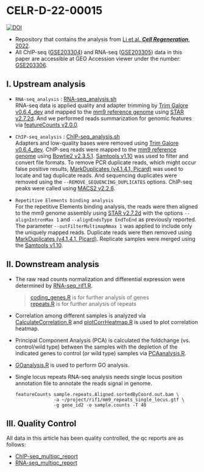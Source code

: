 # CELR-D-22-00015

[![DOI](https://img.shields.io/badge/DOI-10.1186%2Fs13619--022--00124--9-blue)](https://doi.org/10.1186/s13619-022-00124-9)


- Repository that contains the analysis from [Li et al. ***Cell Regeneration***, 2022](https://doi.org/10.1186/s13619-022-00124-9).  
- All ChIP-seq ([GSE203304](https://www.ncbi.nlm.nih.gov/geo/query/acc.cgi?acc=GSE203304)) and RNA-seq ([GSE203305](https://www.ncbi.nlm.nih.gov/geo/query/acc.cgi?acc=GSE203305)) data in this paper are accessible at GEO Accession viewer under the number: [GSE203306](https://www.ncbi.nlm.nih.gov/geo/query/acc.cgi?acc=GSE203306).

## I. Upstream analysis

- `RNA-seq_analysis` : [RNA-seq_analysis.sh](https://github.com/jlchen5/CELR-D-22-00015/blob/main/RNA-seq_analysis.sh)    
RNA-seq data is applied quality and adapter trimming by [Trim Galore v0.6.4_dev](https://zenodo.org/badge/latestdoi/62039322) and mapped to the [mm9 reference genome](http://genome.ucsc.edu/cgi-bin/hgGateway?clade=mammal&org=Mouse&db=mm9) using [STAR v2.7.2d](https://github.com/alexdobin/STAR/releases/tag/2.7.2d). And we performed reads summarization for genomic features via [featureCounts v2.0.0](http://subread.sourceforge.net/featureCounts.html).

- `ChIP-seq_analysis` : [ChIP-seq_analysis.sh](https://github.com/jlchen5/CELR-D-22-00015/blob/main/ChIP-seq_analysis.sh)  
Adapters and low-quality bases were removed using [Trim Galore v0.6.4_dev](https://zenodo.org/badge/latestdoi/62039322). ChIP-seq reads were mapped to the [mm9 reference genome](http://genome.ucsc.edu/cgi-bin/hgGateway?clade=mammal&org=Mouse&db=mm9) using [Bowtie2 v2.3.5.1](https://github.com/BenLangmead/bowtie2/releases/tag/v2.3.5.1). [Samtools v1.10](https://github.com/samtools/samtools/releases/tag/1.10) was used to filter and convert file formats. To remove PCR duplicate reads, which might occur false positive results, [MarkDuplicates (v4.1.4.1, Picard)](https://gatk.broadinstitute.org/hc/en-us/sections/360007458971-4-1-4-1) was used to locate and tag duplicate reads. And sequencing duplicates were removed using the `--REMOVE_SEQUENCING_DUPLICATES` options. ChIP-seq peaks were called using [MACS2 v2.2.6](https://github.com/macs3-project/MACS/releases/tag/v2.2.6).  

- `Repetitive Elements binding analysis`  
For the repetitive Elements binding analysis, the reads were then aligned to the mm9 genome assembly using [STAR v2.7.2d](https://github.com/alexdobin/STAR/releases/tag/2.7.2d) with the options `--alignIntronMax 1` and `--alignEndsType EndToEnd` as previously reported. The parameter `--outFilterMultimapNmax 1` was applied to include only the uniquely mapped reads. Duplicate reads were then removed using  [MarkDuplicates (v4.1.4.1, Picard)](https://gatk.broadinstitute.org/hc/en-us/sections/360007458971-4-1-4-1). Replicate samples were merged using the [Samtools v1.10](https://github.com/samtools/samtools/releases/tag/1.10).

## II. Downstream analysis

- The raw read counts normalization and differential expression were determined by [RNA-seq_rif1.R](https://github.com/jlchen5/CELR-D-22-00015/blob/main/RNA-seq_rif1.R).
 
  > [coding_genes.R](https://github.com/jlchen5/CELR-D-22-00015/blob/main/coding_genes.R) is for further analysis of genes  
  > [repeats.R](https://github.com/jlchen5/CELR-D-22-00015/blob/main/repeats.R) is for further analysis of repeats

- Correlation among different samples is analyzed via [CalculateCorrelation.R](https://github.com/jlchen5/CELR-D-22-00015/blob/main/CalculateCorrelation.R) and [plotCorrHeatmap.R](https://github.com/jlchen5/CELR-D-22-00015/blob/main/plotCorrHeatmap.R) is used to plot correlation heatmap.
- Principal Component Analysis (PCA) is calculated the foldchange (vs. control/wild type) between the samples with the depletion of the indicated genes to control (or wild type) samples via [PCAanalysis.R](https://github.com/jlchen5/CELR-D-22-00015/blob/main/PCAanalysis.R).
- [GOanalysis.R](https://github.com/jlchen5/CELR-D-22-00015/blob/main/GOanalysis.R) is used to perform GO analysis.
- Single locus repeats RNA-seq analysis needs single locus position annotation file to annotate the reads signal in genome. 
  ~~~
  featureCounts sample.repeats.Aligned.sortedByCoord.out.bam \
                -a ~/project/rif1/mm9_repeats_single_locus.gtf \
                -g gene_id2 -o sample.counts -T 40
  ~~~


## III. Quality Control

All data in this article has been quality controlled, the qc reports are as follows:   
 - [ChIP-seq_multiqc_report](https://htmlpreview.github.io/?https://github.com/jlchen5/CELR-D-22-00015/blob/main/QC/ChIP-seq_multiqc_report.html)  
 - [RNA-seq_multiqc_report](https://htmlpreview.github.io/?https://github.com/jlchen5/CELR-D-22-00015/blob/main/QC/RNA-seq_multiqc_report.html)  
 
